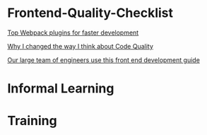 # Frontend-Quality-Checklist

[Top Webpack plugins for faster development](https://codeburst.io/top-webpack-plugins-for-faster-development-a2f6accb7a3e)

[Why I changed the way I think about Code Quality](https://medium.freecodecamp.org/why-i-changed-the-way-i-think-about-code-quality-88c5d8d57e68)

[Our large team of engineers use this front end development guide](https://medium.freecodecamp.org/grabs-front-end-guide-for-large-teams-484d4033cc41)


# Informal Learning


# Training
